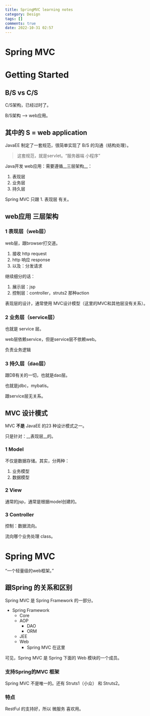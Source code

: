 ```yaml
---
title: SpringMVC learning notes
category: Design
tags: []
comments: true
date: 2022-10-31 02:57
---
```



# Spring MVC

# Getting Started

## B/S vs C/S

C/S架构，已经过时了。

B/S架构 --> web应用。

## 其中的 S = web application

JavaEE 制定了一套规范，很简单实现了 B/S 的沟通（结构处理）。

> 这套规范，就是servlet。“服务器端 小程序”

Java开发 web应用：需要遵循__三层架构__：

1. 表现层
1. 业务层
1. 持久层

Spring MVC 只跟 1. 表现层 有关。

## web应用 三层架构

### 1 表现层（web层）

web层，跟browser打交道。

1. 接收 http request
1. http 响应 response
1. 以及：分发请求

继续细分的话：

1. 展示层：jsp
1. 控制层：controller，struts2 那种action

表现层的设计，通常使用 MVC设计模型（这里的MVC和其他层没有关系）。

### 2 业务层（service层）

也就是 service 层。

web层依赖service，但是service层不依赖web。

负责业务逻辑

### 3 持久层（dao层）

跟DB有关的一切，也就是dao层。

也就是jdbc，mybatis。

跟service层无关系。

## MVC 设计模式

MVC __不是__ JavaEE 的23 种设计模式之一。

只是针对：__表现层__的。

### 1 Model

不仅是数据存储。其实，分两种：

1. 业务模型
1. 数据模型

### 2 View

通常的jsp，通常是根据model创建的。

### 3 Controller

控制：数据流向。

流向哪个业务处理 class。

# Spring MVC

“一个轻量级的web框架。”

## 跟Spring 的关系和区别

Spring MVC 是 Spring Framework 的一部分。

* Spring Framework
    * Core
    * AOP
        * DAO
        * ORM
    * JEE
    * Web
        * Spring MVC 在这里
        
可见，Spring MVC 是 Spring 下面的 Web 模块的一个成员。

### 支持Spring的MVC 框架

Spring MVC 不是唯一的。还有 Struts1（小众） 和 Struts2。

### 特点

RestFul 的支持好，所以 微服务 喜欢用。